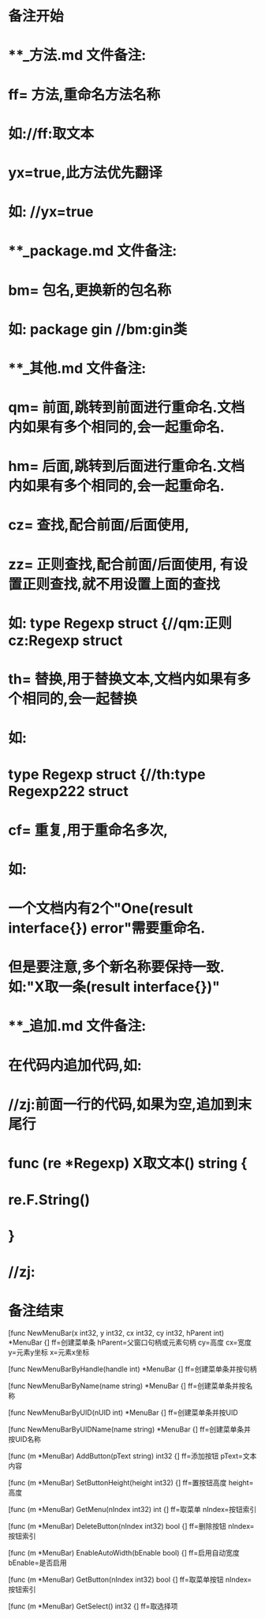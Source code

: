 # 备注开始
# **_方法.md 文件备注:
# ff= 方法,重命名方法名称
# 如://ff:取文本
#
# yx=true,此方法优先翻译
# 如: //yx=true

# **_package.md 文件备注:
# bm= 包名,更换新的包名称 
# 如: package gin //bm:gin类

# **_其他.md 文件备注:
# qm= 前面,跳转到前面进行重命名.文档内如果有多个相同的,会一起重命名.
# hm= 后面,跳转到后面进行重命名.文档内如果有多个相同的,会一起重命名.
# cz= 查找,配合前面/后面使用,
# zz= 正则查找,配合前面/后面使用, 有设置正则查找,就不用设置上面的查找
# 如: type Regexp struct {//qm:正则 cz:Regexp struct
#
# th= 替换,用于替换文本,文档内如果有多个相同的,会一起替换
# 如:
# type Regexp struct {//th:type Regexp222 struct
#
# cf= 重复,用于重命名多次,
# 如: 
# 一个文档内有2个"One(result interface{}) error"需要重命名.
# 但是要注意,多个新名称要保持一致. 如:"X取一条(result interface{})"

# **_追加.md 文件备注:
# 在代码内追加代码,如:
# //zj:前面一行的代码,如果为空,追加到末尾行
# func (re *Regexp) X取文本() string { 
# re.F.String()
# }
# //zj:
# 备注结束

[func NewMenuBar(x int32, y int32, cx int32, cy int32, hParent int) *MenuBar {]
ff=创建菜单条
hParent=父窗口句柄或元素句柄
cy=高度
cx=宽度
y=元素y坐标
x=元素x坐标

[func NewMenuBarByHandle(handle int) *MenuBar {]
ff=创建菜单条并按句柄

[func NewMenuBarByName(name string) *MenuBar {]
ff=创建菜单条并按名称

[func NewMenuBarByUID(nUID int) *MenuBar {]
ff=创建菜单条并按UID

[func NewMenuBarByUIDName(name string) *MenuBar {]
ff=创建菜单条并按UID名称

[func (m *MenuBar) AddButton(pText string) int32 {]
ff=添加按钮
pText=文本内容

[func (m *MenuBar) SetButtonHeight(height int32) {]
ff=置按钮高度
height=高度

[func (m *MenuBar) GetMenu(nIndex int32) int {]
ff=取菜单
nIndex=按钮索引

[func (m *MenuBar) DeleteButton(nIndex int32) bool {]
ff=删除按钮
nIndex=按钮索引

[func (m *MenuBar) EnableAutoWidth(bEnable bool) {]
ff=启用自动宽度
bEnable=是否启用

[func (m *MenuBar) GetButton(nIndex int32) bool {]
ff=取菜单按钮
nIndex=按钮索引

[func (m *MenuBar) GetSelect() int32 {]
ff=取选择项
